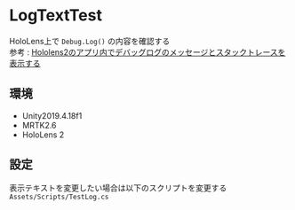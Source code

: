 # LogTextTest
HoloLens上で `Debug.Log()` の内容を確認する <br>
参考 : [Hololens2のアプリ内でデバッグログのメッセージとスタックトレースを表示する](https://bluebirdofoz.hatenablog.com/entry/2020/09/01/230303)

## 環境
- Unity2019.4.18f1
- MRTK2.6
- HoloLens 2


## 設定
表示テキストを変更したい場合は以下のスクリプトを変更する <br>
`Assets/Scripts/TestLog.cs`
